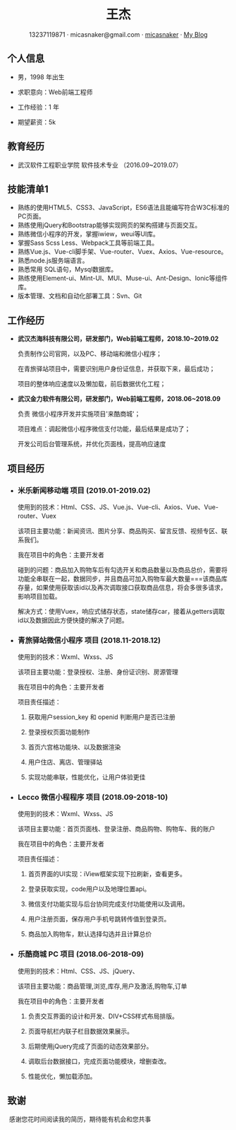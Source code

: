  <center>
     <h1>王杰</h1>
     <div>
         <span>
             13237119871
         </span>
         ·
         <span>
             micasnaker@gmail.com
         </span>
         ·
         <span>
             <a href="https://gitee.com/micasnaker">micasnaker</a>
         </span>
         ·
         <span>
             <a href="https://www.cnblogs.com/mica/">My Blog</a>
         </span>
     </div>
 </center>


##  个人信息

 - 男，1998 年出生

 - 求职意向：Web前端工程师

 - 工作经验：1 年

 - 期望薪资：5k


##  教育经历

- 武汉软件工程职业学院     软件技术专业   （2016.09~2019.07）



##   技能清单1

- 熟练的使用HTML5、CSS3、JavaScript，ES6语法且能编写符合W3C标准的PC页面。
- 熟练使用jQuery和Bootstrap能够实现网页的架构搭建与页面交互。
- 熟练微信小程序的开发，掌握iwiew，weui等UI库。
- 掌握Sass Scss Less、Webpack工具等前端工具。
- 熟练Vue.js、Vue-cli脚手架、Vue-router、Vuex、Axios、Vue-resource。
- 熟悉node.js服务端语言。
- 熟悉常用 SQL语句，Mysql数据库。
- 熟练使用Element-ui、Mint-UI、MUI、Muse-ui、Ant-Design、Ionic等组件库。
- 版本管理、文档和自动化部署工具：Svn、Git



##  工作经历

- **武汉杰海科技有限公司，研发部门，Web前端工程师，2018.10~2019.02**

   负责制作公司官网，以及PC、移动端和微信小程序；

   在青旅驿站项目中，需要识别用户身份证信息，并获取下来，最后成功；

   项目的整体响应速度以及懒加载，前后数据优化工程；

- **武汉金力软件有限公司，研发部门，Web前端工程师，2018.06~2018.09**

   负责 微信小程序开发并实施项目'来酷商城'；

   项目难点：调起微信小程序微信支付功能，最后结果是成功了；

   开发公司后台管理系统，并优化页面栈，提高响应速度



##  项目经历

- ### **米乐新闻移动端 项目 (2019.01-2019.02)**

  使用到的技术：Html、CSS、JS、Vue.js、Vue-cli、Axios、Vue、Vue-router、Vuex

  该项目主要功能：新闻资讯、图片分享、商品购买、留言反馈、视频专区、联系我们。

  我在项目中的角色：主要开发者

  碰到的问题：商品加入购物车后有勾选开关和商品数量以及商品总价，需要将功能全串联在一起，数据同步，并且商品可加入购物车最大数量===该商品库存量，如果使用获取该id以及再次调取接口获取商品信息，将会多很多请求，影响项目加载。

  解决方式：使用Vuex，响应式储存状态，state储存car，接着从getters调取id以及数据因此方便快捷的解决了问题。

- ### **青旅驿站微信小程序 项目 (2018.11-2018.12)**

  使用到的技术：Wxml、Wxss、JS

  该项目主要功能：登录授权、注册、身份证识别、房源管理

  我在项目中的角色：主要开发者

  项目责任描述：

  1. 获取用户session_key 和 openid 判断用户是否已注册

  2. 登录授权页面功能制作

  3. 首页六宫格功能块、以及数据渲染

  4. 用户住店、离店、管理驿站

  5. 实现功能串联，性能优化，让用户体验更佳

- ### **Lecco 微信小程程序 项目 (2018.09-2018-10)**

  使用到的技术：Wxml、Wxss、JS

  该项目主要功能：首页页面栈、登录注册、商品购物、购物车、我的账户

  我在项目中的角色：主要开发者

  项目责任描述：

  1. 首页界面的UI实现：iView框架实现下拉刷新，查看更多。

  2. 登录获取实现，code用户以及地理位置api。

  3. 微信支付功能实现与后台协同完成支付功能使用以及调用。

  4. 用户注册页面，保存用户手机号跳转传值到登录页。

  5. 商品加入购物车，默认选择勾选并且计算总价

- ### **乐酷商城 PC 项目 (2018.06-2018-09)**

  使用到的技术：Html、CSS、JS、jQuery、

  该项目主要功能：商品管理,浏览,库存,用户及激活,购物车,订单

  我在项目中的角色：主要开发者

  1. 负责交互界面的设计和开发、DIV+CSS样式布局排版。

  2. 页面导航栏内联子栏目数据效果展示。

  3. 后期使用jQuery完成了页面的动态效果部分。

  4. 调取后台数据接口，完成页面功能模块，增删查改。

  5. 性能优化，懒加载添加。



##  致谢

​	感谢您花时间阅读我的简历，期待能有机会和您共事

